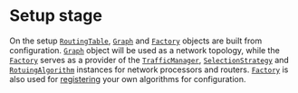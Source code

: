 # Setup stage



On the setup 
[```RoutingTable```](/developer_manual/class_description/configuration/routing_table.md), 
[```Graph```](/developer_manual/class_description/configuration/graph.md)
and 
[```Factory```](/developer_manual/class_description/configuration/factory.md)
objects are built from configuration.
[```Graph```](/developer_manual/class_description/configuration/graph.md)
object will be used as a network topology, while the 
[```Factory```](/developer_manual/class_description/configuration/factory.md)
serves as a provider
of the 
[```TrafficManager```](/developer_manual/class_description/configuration/traffic_manager.md), 
[```SelectionStrategy```](/developer_manual/class_description/selection/selection_strategy.md) 
and 
[```RotuingAlgorithm```](/developer_manual/class_description/routing/routing_algorithm.md) 
instances for 
network processors and routers. 
[```Factory```](/developer_manual/class_description/configuration/factory.md)
is also used for [registering](/developer_manual/modification_guide/main.md) 
your own algorithms for configuration.